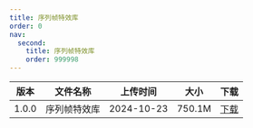 ```yaml
---
title: 序列帧特效库
order: 0
nav:
  second:
    title: 序列帧特效库
    order: 999998
---
```


|版本|文件名称|上传时间|大小|下载|
|:-:|:-:|:-:|:-:|:-:|
|1.0.0|序列帧特效库|2024-10-23|750.1M|<a href="https://lingxi.office.163.com/share/#type=file&id=19000014219554&from=QIYE&parentResourceId=19000008358312&spaceId=510845429&ref=546025059">下载</a>|
